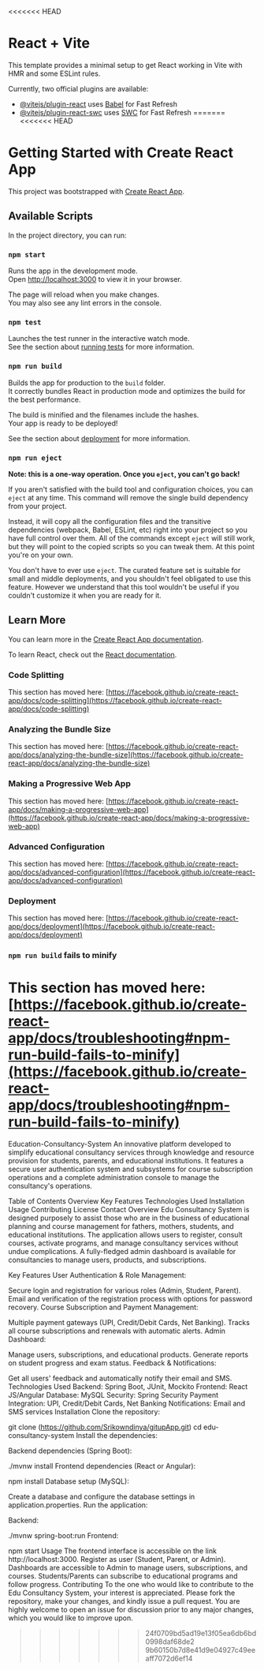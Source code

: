 <<<<<<< HEAD
# React + Vite

This template provides a minimal setup to get React working in Vite with HMR and some ESLint rules.

Currently, two official plugins are available:

- [@vitejs/plugin-react](https://github.com/vitejs/vite-plugin-react/blob/main/packages/plugin-react/README.md) uses [Babel](https://babeljs.io/) for Fast Refresh
- [@vitejs/plugin-react-swc](https://github.com/vitejs/vite-plugin-react-swc) uses [SWC](https://swc.rs/) for Fast Refresh
=======
<<<<<<< HEAD
# Getting Started with Create React App

This project was bootstrapped with [Create React App](https://github.com/facebook/create-react-app).

## Available Scripts

In the project directory, you can run:

### `npm start`

Runs the app in the development mode.\
Open [http://localhost:3000](http://localhost:3000) to view it in your browser.

The page will reload when you make changes.\
You may also see any lint errors in the console.

### `npm test`

Launches the test runner in the interactive watch mode.\
See the section about [running tests](https://facebook.github.io/create-react-app/docs/running-tests) for more information.

### `npm run build`

Builds the app for production to the `build` folder.\
It correctly bundles React in production mode and optimizes the build for the best performance.

The build is minified and the filenames include the hashes.\
Your app is ready to be deployed!

See the section about [deployment](https://facebook.github.io/create-react-app/docs/deployment) for more information.

### `npm run eject`

**Note: this is a one-way operation. Once you `eject`, you can't go back!**

If you aren't satisfied with the build tool and configuration choices, you can `eject` at any time. This command will remove the single build dependency from your project.

Instead, it will copy all the configuration files and the transitive dependencies (webpack, Babel, ESLint, etc) right into your project so you have full control over them. All of the commands except `eject` will still work, but they will point to the copied scripts so you can tweak them. At this point you're on your own.

You don't have to ever use `eject`. The curated feature set is suitable for small and middle deployments, and you shouldn't feel obligated to use this feature. However we understand that this tool wouldn't be useful if you couldn't customize it when you are ready for it.

## Learn More

You can learn more in the [Create React App documentation](https://facebook.github.io/create-react-app/docs/getting-started).

To learn React, check out the [React documentation](https://reactjs.org/).

### Code Splitting

This section has moved here: [https://facebook.github.io/create-react-app/docs/code-splitting](https://facebook.github.io/create-react-app/docs/code-splitting)

### Analyzing the Bundle Size

This section has moved here: [https://facebook.github.io/create-react-app/docs/analyzing-the-bundle-size](https://facebook.github.io/create-react-app/docs/analyzing-the-bundle-size)

### Making a Progressive Web App

This section has moved here: [https://facebook.github.io/create-react-app/docs/making-a-progressive-web-app](https://facebook.github.io/create-react-app/docs/making-a-progressive-web-app)

### Advanced Configuration

This section has moved here: [https://facebook.github.io/create-react-app/docs/advanced-configuration](https://facebook.github.io/create-react-app/docs/advanced-configuration)

### Deployment

This section has moved here: [https://facebook.github.io/create-react-app/docs/deployment](https://facebook.github.io/create-react-app/docs/deployment)

### `npm run build` fails to minify

This section has moved here: [https://facebook.github.io/create-react-app/docs/troubleshooting#npm-run-build-fails-to-minify](https://facebook.github.io/create-react-app/docs/troubleshooting#npm-run-build-fails-to-minify)
=======
 Education-Consultancy-System 
 An innovative platform developed to simplify educational consultancy services through knowledge and resource provision for students, parents, and educational institutions. It features a secure user authentication system and subsystems for course subscription operations and a complete administration console to manage the consultancy's operations. 

Table of Contents 
Overview 
Key Features 
Technologies Used 
Installation 
Usage 
Contributing 
License 
Contact 
Overview 
Edu Consultancy System is designed purposely to assist those who are in the business of educational planning and course management for fathers, mothers, students, and educational institutions. The application allows users to register, consult courses, activate programs, and manage consultancy services without undue complications. A fully-fledged admin dashboard is available for consultancies to manage users, products, and subscriptions. 

Key Features
User Authentication & Role Management: 

Secure login and registration for various roles (Admin, Student, Parent). 
Email and verification of the registration process with options for password recovery. 
Course Subscription and Payment Management: 

Multiple payment gateways (UPI, Credit/Debit Cards, Net Banking). 
Tracks all course subscriptions and renewals with automatic alerts. 
Admin Dashboard: 

Manage users, subscriptions, and educational products. 
Generate reports on student progress and exam status. 
Feedback & Notifications: 

Get all users' feedback and automatically notify their email and SMS. 
Technologies Used
Backend: Spring Boot, JUnit, Mockito
Frontend: React JS/Angular
Database: MySQL
Security: Spring Security
Payment Integration: UPI, Credit/Debit Cards, Net Banking
Notifications: Email and SMS services
Installation
Clone the repository:

git clone (https://github.com/Srikowndinya/gitupApp.git)
cd edu-consultancy-system
Install the dependencies:

Backend dependencies (Spring Boot):

./mvnw install
Frontend dependencies (React or Angular):

npm install
Database setup (MySQL):

Create a database and configure the database settings in application.properties.
Run the application:

Backend:

./mvnw spring-boot:run
Frontend:

npm start
Usage
The frontend interface is accessible on the link http://localhost:3000. 
Register as user (Student, Parent, or Admin). 
Dashboards are accessible to Admin to manage users, subscriptions, and courses. 
Students/Parents can subscribe to educational programs and follow progress. 
Contributing
To the one who would like to contribute to the Edu Consultancy System, your interest is appreciated. Please fork the repository, make your changes, and kindly issue a pull request. You are highly welcome to open an issue for discussion prior to any major changes, which you would like to improve upon.
>>>>>>> 24f0709bd5ad19e13f05ea6db6bd0998daf68de2
>>>>>>> 9b60150b7d8e41d9e04927c49eeaff7072d6ef14
